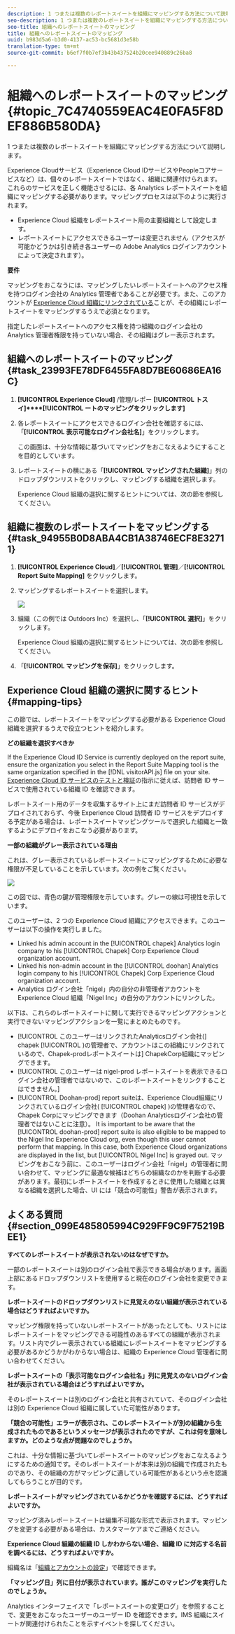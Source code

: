 ```yaml
---
description: 1 つまたは複数のレポートスイートを組織にマッピングする方法について説明します。
seo-description: 1 つまたは複数のレポートスイートを組織にマッピングする方法について説明します。
seo-title: 組織へのレポートスイートのマッピング
title: 組織へのレポートスイートのマッピング
uuid: b983d5a6-b3d0-4137-ac53-bc5681d3e58b
translation-type: tm+mt
source-git-commit: b6ef7f0b7ef3b43b437524b20cee940889c26ba8

---
```



# 組織へのレポートスイートのマッピング {#topic_7C4740559EAC4E0FA5F8DEF886B580DA}

1 つまたは複数のレポートスイートを組織にマッピングする方法について説明します。

Experience Cloudサービス（Experience Cloud IDサービスやPeopleコアサービスなど）は、個々のレポートスイートではなく、組織に関連付けられます。 これらのサービスを正しく機能させるには、各 Analytics レポートスイートを組織にマッピングする必要があります。マッピングプロセスは以下のように実行されます。

* Experience Cloud 組織をレポートスイート用の主要組織として設定します。
* レポートスイートにアクセスできるユーザーは変更されません（アクセスが可能かどうかは引き続き各ユーザーの Adobe Analytics ログインアカウントによって決定されます）。

**要件**

マッピングをおこなうには、マッピングしたいレポートスイートへのアクセス権を持つログイン会社の Analytics 管理者であることが必要です。また、このアカウントが [Experience Cloud 組織にリンクされている](../admin-getting-started/organizations.md#topic_C31CB834F109465A82ED57FF0563B3F1)ことが、その組織にレポートスイートをマッピングするうえで必須となります。

指定したレポートスイートへのアクセス権を持つ組織のログイン会社の Analytics 管理者権限を持っていない場合、その組織はグレー表示されます。

## 組織へのレポートスイートのマッピング {#task_23993FE78DF6455FA8D7BE60686EA16C}

1. **[!UICONTROL Experience Cloud]** /管理/レポー **[!UICONTROL トスイ]****[!UICONTROL ートのマッピングをクリックします]**

1. 各レポートスイートにアクセスできるログイン会社を確認するには、「**[!UICONTROL 表示可能なログイン会社名]**」をクリックします。

   この画面は、十分な情報に基づいてマッピングをおこなえるようにすることを目的としています。

1. レポートスイートの横にある「**[!UICONTROL マッピングされた組織]**」列のドロップダウンリストをクリックし、マッピングする組織を選択します。

   Experience Cloud 組織の選択に関するヒントについては、次の節を参照してください。

## 組織に複数のレポートスイートをマッピングする{#task_94955B0D8ABA4CB1A38746ECF8E32711}

1. **[!UICONTROL Experience Cloud]**／**[!UICONTROL 管理]**／**[!UICONTROL Report Suite Mapping]** をクリックします。

1. マッピングするレポートスイートを選択します。

   ![](assets/rs-mapping-multiple.png)

1. 組織（この例では Outdoors Inc）を選択し、「**[!UICONTROL 選択]**」をクリックします。

   Experience Cloud 組織の選択に関するヒントについては、次の節を参照してください。

1. 「**[!UICONTROL マッピングを保存]**」をクリックします。

## Experience Cloud 組織の選択に関するヒント {#mapping-tips}

この節では、レポートスイートをマッピングする必要がある Experience Cloud 組織を選択するうえで役立つヒントを紹介します。

**どの組織を選択すべきか**

If the Experience Cloud ID Service is currently deployed on the report suite, ensure the organization you select in the Report Suite Mapping tool is the same organization specified in the [!DNL visitorAPI.js] file on your site. [Experience Cloud ID サービスのテストと検証](https://docs.adobe.com/content/help/en/id-service/using/implementation-guides/test-verify.html)の指示に従えば、訪問者 ID サービスで使用されている組織 ID を確認できます。

レポートスイート用のデータを収集するサイト上にまだ訪問者 ID サービスがデプロイされておらず、今後 Experience Cloud 訪問者 ID サービスをデプロイする予定がある場合は、レポートスイートマッピングツールで選択した組織と一致するようにデプロイをおこなう必要があります。

**一部の組織がグレー表示されている理由**

これは、グレー表示されているレポートスイートにマッピングするために必要な権限が不足していることを示しています。次の例をご覧ください。


![](assets/rs-mapping.png)

この図では、青色の鍵が管理権限を示しています。グレーの線は可視性を示しています。

このユーザーは、2 つの Experience Cloud 組織にアクセスできます。このユーザーは以下の操作を実行しました。

* Linked his admin account in the [!UICONTROL chapek] Analytics login company to his [!UICONTROL Chapek] Corp Experience Cloud organization account.
* Linked his non-admin account in the [!UICONTROL doohan] Analytics login company to his [!UICONTROL Chapek] Corp Experience Cloud organization account.
* Analytics ログイン会社「nigel」内の自分の非管理者アカウントを Experience Cloud 組織「Nigel Inc」の自分のアカウントにリンクした。

以下は、これらのレポートスイートに関して実行できるマッピングアクションと実行できないマッピングアクションを一覧にまとめたものです。

* [!UICONTROL このユーザーはリンクされたAnalyticsログイン会社(] chapek [!UICONTROL )の管理者で、アカウントはこの組織にリンクされているので、Chapek-prodレポートスイートは] ChapekCorp組織にマッピングできます。
* [!UICONTROL このユーザーは nigel-prod レポートスイートを表示できるログイン会社の管理者ではないので、このレポートスイートをリンクすることはできません。]
* [!UICONTROL Doohan-prod] report suiteは、Experience Cloud組織にリンクされているログイン会社( [!UICONTROL chapek] )の管理者なので、Chapek Corpにマッピングできます（Doohan Analyticsログイン会社の管理者ではないことに注意）。 It is important to be aware that the [!UICONTROL doohan-prod] report suite is also eligible to be mapped to the Nigel Inc Experience Cloud org, even though this user cannot perform that mapping. In this case, both Experience Cloud organizations are displayed in the list, but [!UICONTROL Nigel Inc] is grayed out. マッピングをおこなう前に、このユーザーはログイン会社「nigel」の管理者に問い合わせて、マッピングに最適な候補はどちらの組織なのかを判断する必要があります。最初にレポートスイートを作成するときに使用した組織とは異なる組織を選択した場合、UI には「競合の可能性」警告が表示されます。

## よくある質問 {#section_099E485805994C929FF9C9F75219BEE1}

**すべてのレポートスイートが表示されないのはなぜですか。**

一部のレポートスイートは別のログイン会社で表示できる場合があります。画面上部にあるドロップダウンリストを使用すると現在のログイン会社を変更できます。

**レポートスイートのドロップダウンリストに見覚えのない組織が表示されている場合はどうすればよいですか。**

マッピング権限を持っていないレポートスイートがあったとしても、リストにはレポートスイートをマッピングできる可能性のあるすべての組織が表示されます。リスト内でグレー表示されている組織にレポートスイートをマッピングする必要があるかどうかがわからない場合は、組織の Experience Cloud 管理者に問い合わせてください。

**レポートスイートの「表示可能なログイン会社名」列に見覚えのないログイン会社が表示されている場合はどうすればよいですか。**

そのレポートスイートは別のログイン会社と共有されていて、そのログイン会社は別の Experience Cloud 組織に属していた可能性があります。

**「競合の可能性」エラーが表示され、このレポートスイートが別の組織から生成されたものであるというメッセージが表示されたのですが、これは何を意味しますか。どのような点が問題なのでしょうか。**

これは、十分な情報に基づいてレポートスイートのマッピングをおこなえるようにするための通知です。そのレポートスイートが本来は別の組織で作成されたものであり、その組織の方がマッピングに適している可能性があるという点を認識してもらうことが目的です。

**レポートスイートがマッピングされているかどうかを確認するには、どうすればよいですか。**

マッピング済みレポートスイートは編集不可能な形式で表示されます。マッピングを変更する必要がある場合は、カスタマーケアまでご連絡ください。

**Experience Cloud 組織の組織 ID しかわからない場合、組織 ID に対応する名前を調べるには、どうすればよいですか。**

組織名は「[組織とアカウントの設定](https://docs.adobe.com/content/help/en/core-services/interface/manage-users-and-products/organizations.html)」で確認できます。

**「マッピング日」列に日付が表示されています。誰がこのマッピングを実行したのでしょうか。**

Analytics インターフェイスで「レポートスイートの変更ログ」を参照することで、変更をおこなったユーザーのユーザー ID を確認できます。IMS 組織にスイートが関連付けられたことを示すイベントを探してください。
